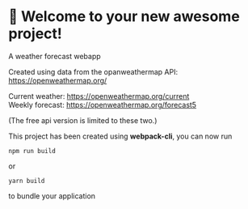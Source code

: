 # 🚀 Welcome to your new awesome project!

A weather forecast webapp

Created using data from the opanweathermap API: https://openweathermap.org/

Current weather: https://openweathermap.org/current  
Weekly forecast: https://openweathermap.org/forecast5

(The free api version is limited to these two.)

This project has been created using **webpack-cli**, you can now run

```
npm run build
```

or

```
yarn build
```

to bundle your application
